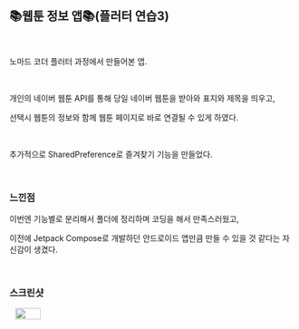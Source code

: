 ## 📚웹툰 정보 앱📚(플러터 연습3)
&nbsp;

노마드 코더 플러터 과정에서 만들어본 앱.

&nbsp;

개인의 네이버 웹툰 API를 통해 당일 네이버 웹툰을 받아와 표지와 제목을 띄우고,

선택시 웹툰의 정보와 함께 웹툰 페이지로 바로 연결될 수 있게 하였다.

&nbsp;

추가적으로 SharedPreference로 즐겨찾기 기능을 만들었다.

&nbsp;

### 느낀점

이번엔 기능별로 분리해서 폴더에 정리하며 코딩을 해서 만족스러웠고,

이전에 Jetpack Compose로 개발하던 안드로이드 앱만큼 만들 수 있을 것 같다는 자신감이 생겼다.

&nbsp;

### 스크린샷

<div style="display: flex; flex-direction: row;">
    <img src="https://github.com/loyalflower0908/WebtoonInfoApp/blob/master/screenshot.gif" width="30%" height="30%" style="margin: 0 10px;">
</div>
